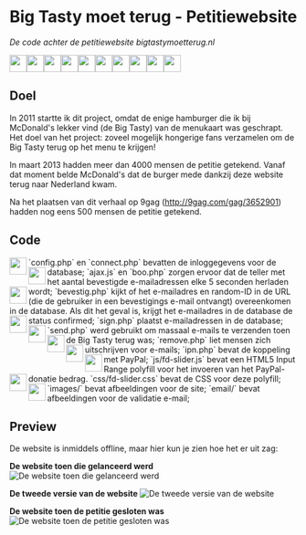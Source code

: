 # Big Tasty moet terug - Petitiewebsite
*De code achter de petitiewebsite bigtastymoetterug.nl*

<img height="30" src="https://raw.githubusercontent.com/laurensbruijn/bigtastymoetterug/master/favicon.ico"><img height="30" src="https://raw.githubusercontent.com/laurensbruijn/bigtastymoetterug/master/favicon.ico"><img height="30" src="https://raw.githubusercontent.com/laurensbruijn/bigtastymoetterug/master/favicon.ico"><img height="30" src="https://raw.githubusercontent.com/laurensbruijn/bigtastymoetterug/master/favicon.ico"><img height="30" src="https://raw.githubusercontent.com/laurensbruijn/bigtastymoetterug/master/favicon.ico"><img height="30" src="https://raw.githubusercontent.com/laurensbruijn/bigtastymoetterug/master/favicon.ico"><img height="30" src="https://raw.githubusercontent.com/laurensbruijn/bigtastymoetterug/master/favicon.ico"><img height="30" src="https://raw.githubusercontent.com/laurensbruijn/bigtastymoetterug/master/favicon.ico"><img height="30" src="https://raw.githubusercontent.com/laurensbruijn/bigtastymoetterug/master/favicon.ico"><img height="30" src="https://raw.githubusercontent.com/laurensbruijn/bigtastymoetterug/master/favicon.ico">

## Doel
In 2011 startte ik dit project, omdat de enige hamburger die ik bij McDonald's lekker vind (de Big Tasty) van de menukaart was geschrapt. Het doel van het project: zoveel mogelijk hongerige fans verzamelen om de Big Tasty terug op het menu te krijgen!

In maart 2013 hadden meer dan 4000 mensen de petitie getekend. Vanaf dat moment belde McDonald's dat de burger mede dankzij deze website terug naar Nederland kwam.

Na het plaatsen van dit verhaal op 9gag (http://9gag.com/gag/3652901) hadden nog eens 500 mensen de petitie getekend.

## Code

<img align="left" height="30" src="https://raw.githubusercontent.com/laurensbruijn/bigtastymoetterug/master/favicon.ico">
`config.php` en `connect.php` bevatten de inloggegevens voor de database;

<img align="left" height="30" src="https://raw.githubusercontent.com/laurensbruijn/bigtastymoetterug/master/favicon.ico">
`ajax.js` en `boo.php` zorgen ervoor dat de teller met het aantal bevestigde e-mailadressen elke 5 seconden herladen wordt;

<img align="left" height="30" src="https://raw.githubusercontent.com/laurensbruijn/bigtastymoetterug/master/favicon.ico">
`bevestig.php` kijkt of het e-mailadres en random-ID in de URL (die de gebruiker in een bevestigings e-mail ontvangt) overeenkomen in de database. Als dit het geval is, krijgt het e-mailadres in de database de status confirmed;

<img align="left" height="30" src="https://raw.githubusercontent.com/laurensbruijn/bigtastymoetterug/master/favicon.ico">
`sign.php` plaatst e-mailadressen in de database;

<img align="left" height="30" src="https://raw.githubusercontent.com/laurensbruijn/bigtastymoetterug/master/favicon.ico">
`send.php` werd gebruikt om massaal e-mails te verzenden toen de Big Tasty terug was;

<img align="left" height="30" src="https://raw.githubusercontent.com/laurensbruijn/bigtastymoetterug/master/favicon.ico">
`remove.php` liet mensen zich uitschrijven voor e-mails;

<img align="left" height="30" src="https://raw.githubusercontent.com/laurensbruijn/bigtastymoetterug/master/favicon.ico">
`ipn.php` bevat de koppeling met PayPal;

<img align="left" height="30" src="https://raw.githubusercontent.com/laurensbruijn/bigtastymoetterug/master/favicon.ico">
`js/fd-slider.js` bevat een HTML5 Input Range polyfill voor het invoeren van het PayPal-donatie bedrag.
`css/fd-slider.css` bevat de CSS voor deze polyfill;

<img align="left" height="30" src="https://raw.githubusercontent.com/laurensbruijn/bigtastymoetterug/master/favicon.ico">
`images/` bevat afbeeldingen voor de site;

<img align="left" height="30" src="https://raw.githubusercontent.com/laurensbruijn/bigtastymoetterug/master/favicon.ico">
`email/` bevat afbeeldingen voor de validatie e-mail;

## Preview
De website is inmiddels offline, maar hier kun je zien hoe het er uit zag:

**De website toen die gelanceerd werd**
![De website toen die gelanceerd werd](https://raw.githubusercontent.com/laurensbruijn/bigtastymoetterug/master/previews/bigtastymoetterug-1.png "De website toen die gelanceerd werd")

**De tweede versie van de website**
![De tweede versie van de website](https://raw.githubusercontent.com/laurensbruijn/bigtastymoetterug/master/previews/bigtastymoetterug-2.png "De tweede versie van de website")

**De website toen de petitie gesloten was**
![De website toen de petitie gesloten was](https://raw.githubusercontent.com/laurensbruijn/bigtastymoetterug/master/previews/bigtastymoetterug-3.png "De website toen de petitie gesloten was")